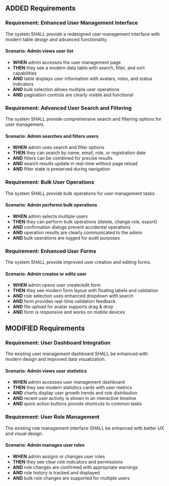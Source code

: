 ## ADDED Requirements

### Requirement: Enhanced User Management Interface
The system SHALL provide a redesigned user management interface with modern table design and advanced functionality.

#### Scenario: Admin views user list
- **WHEN** admin accesses the user management page
- **THEN** they see a modern data table with search, filter, and sort capabilities
- **AND** table displays user information with avatars, roles, and status indicators
- **AND** bulk selection allows multiple user operations
- **AND** pagination controls are clearly visible and functional

### Requirement: Advanced User Search and Filtering
The system SHALL provide comprehensive search and filtering options for user management.

#### Scenario: Admin searches and filters users
- **WHEN** admin uses search and filter options
- **THEN** they can search by name, email, role, or registration date
- **AND** filters can be combined for precise results
- **AND** search results update in real-time without page reload
- **AND** filter state is preserved during navigation

### Requirement: Bulk User Operations
The system SHALL provide bulk operations for user management tasks.

#### Scenario: Admin performs bulk operations
- **WHEN** admin selects multiple users
- **THEN** they can perform bulk operations (delete, change role, export)
- **AND** confirmation dialogs prevent accidental operations
- **AND** operation results are clearly communicated to the admin
- **AND** bulk operations are logged for audit purposes

### Requirement: Enhanced User Forms
The system SHALL provide improved user creation and editing forms.

#### Scenario: Admin creates or edits user
- **WHEN** admin opens user create/edit form
- **THEN** they see modern form layout with floating labels and validation
- **AND** role selection uses enhanced dropdown with search
- **AND** form provides real-time validation feedback
- **AND** file upload for avatar supports drag & drop
- **AND** form is responsive and works on mobile devices

## MODIFIED Requirements

### Requirement: User Dashboard Integration
The existing user management dashboard SHALL be enhanced with modern design and improved data visualization.

#### Scenario: Admin views user statistics
- **WHEN** admin accesses user management dashboard
- **THEN** they see modern statistics cards with user metrics
- **AND** charts display user growth trends and role distribution
- **AND** recent user activity is shown in an interactive timeline
- **AND** quick action buttons provide shortcuts to common tasks

### Requirement: User Role Management
The existing role management interface SHALL be enhanced with better UX and visual design.

#### Scenario: Admin manages user roles
- **WHEN** admin assigns or changes user roles
- **THEN** they see clear role indicators and permissions
- **AND** role changes are confirmed with appropriate warnings
- **AND** role history is tracked and displayed
- **AND** bulk role changes are supported for multiple users

